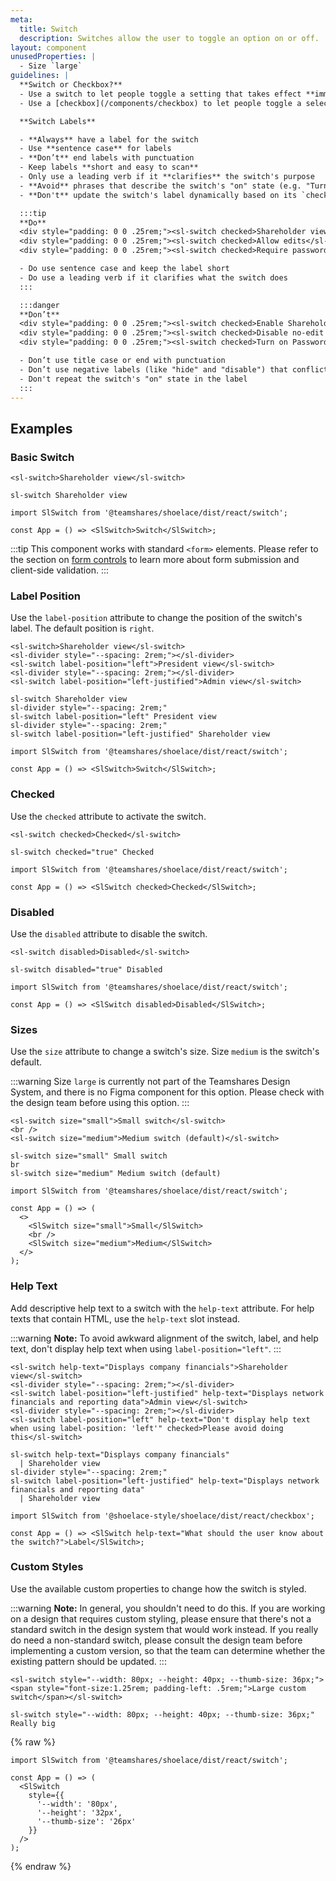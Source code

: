 ```yaml
---
meta:
  title: Switch
  description: Switches allow the user to toggle an option on or off.
layout: component
unusedProperties: |
  - Size `large`
guidelines: |
  **Switch or Checkbox?**
  - Use a switch to let people toggle a setting that takes effect **immediately**, like a light switch
  - Use a [checkbox](/components/checkbox) to let people toggle a selection that must be **saved before taking effect**

  **Switch Labels**

  - **Always** have a label for the switch
  - Use **sentence case** for labels
  - **Don’t** end labels with punctuation
  - Keep labels **short and easy to scan**
  - Only use a leading verb if it **clarifies** the switch's purpose
  - **Avoid** phrases that describe the switch's "on" state (e.g. "Turn on" or "Enable")
  - **Don't** update the switch's label dynamically based on its `checked` state

  :::tip
  **Do**
  <div style="padding: 0 0 .25rem;"><sl-switch checked>Shareholder view</sl-switch></div>
  <div style="padding: 0 0 .25rem;"><sl-switch checked>Allow edits</sl-switch></div>
  <div style="padding: 0 0 .25rem;"><sl-switch checked>Require password</sl-switch></div>

  - Do use sentence case and keep the label short
  - Do use a leading verb if it clarifies what the switch does
  :::

  :::danger 
  **Don’t**
  <div style="padding: 0 0 .25rem;"><sl-switch checked>Enable Shareholder View.</sl-switch></div>
  <div style="padding: 0 0 .25rem;"><sl-switch checked>Disable no-edit mode</sl-switch></div>
  <div style="padding: 0 0 .25rem;"><sl-switch checked>Turn on Password Requirement</sl-switch></div>

  - Don’t use title case or end with punctuation
  - Don’t use negative labels (like "hide" and "disable") that conflict with the “on” state of the switch
  - Don't repeat the switch's "on" state in the label
  :::
---
```


## Examples

### Basic Switch

```html:preview
<sl-switch>Shareholder view</sl-switch>
```

```pug:slim
sl-switch Shareholder view
```

```jsx:react
import SlSwitch from '@teamshares/shoelace/dist/react/switch';

const App = () => <SlSwitch>Switch</SlSwitch>;
```

:::tip
This component works with standard `<form>` elements. Please refer to the section on [form controls](/getting-started/form-controls) to learn more about form submission and client-side validation.
:::

### Label Position

Use the `label-position` attribute to change the position of the switch's label. The default position is `right`.

```html:preview
<sl-switch>Shareholder view</sl-switch>
<sl-divider style="--spacing: 2rem;"></sl-divider>
<sl-switch label-position="left">President view</sl-switch>
<sl-divider style="--spacing: 2rem;"></sl-divider>
<sl-switch label-position="left-justified">Admin view</sl-switch>
```

```pug:slim
sl-switch Shareholder view
sl-divider style="--spacing: 2rem;"
sl-switch label-position="left" President view
sl-divider style="--spacing: 2rem;"
sl-switch label-position="left-justified" Shareholder view
```

```jsx:react
import SlSwitch from '@teamshares/shoelace/dist/react/switch';

const App = () => <SlSwitch>Switch</SlSwitch>;
```

### Checked

Use the `checked` attribute to activate the switch.

```html:preview
<sl-switch checked>Checked</sl-switch>
```

```pug:slim
sl-switch checked="true" Checked
```

```jsx:react
import SlSwitch from '@teamshares/shoelace/dist/react/switch';

const App = () => <SlSwitch checked>Checked</SlSwitch>;
```

### Disabled

Use the `disabled` attribute to disable the switch.

```html:preview
<sl-switch disabled>Disabled</sl-switch>
```

```pug:slim
sl-switch disabled="true" Disabled
```

```jsx:react
import SlSwitch from '@teamshares/shoelace/dist/react/switch';

const App = () => <SlSwitch disabled>Disabled</SlSwitch>;
```

### Sizes

Use the `size` attribute to change a switch's size. Size `medium` is the switch's default.

:::warning
Size `large` is currently not part of the Teamshares Design System, and there is no Figma component for this option. Please check with the design team before using this option.
:::

```html:preview
<sl-switch size="small">Small switch</sl-switch>
<br />
<sl-switch size="medium">Medium switch (default)</sl-switch>
```

```pug:slim
sl-switch size="small" Small switch
br
sl-switch size="medium" Medium switch (default)
```

```jsx:react
import SlSwitch from '@teamshares/shoelace/dist/react/switch';

const App = () => (
  <>
    <SlSwitch size="small">Small</SlSwitch>
    <br />
    <SlSwitch size="medium">Medium</SlSwitch>
  </>
);
```

### Help Text

Add descriptive help text to a switch with the `help-text` attribute. For help texts that contain HTML, use the `help-text` slot instead.

:::warning
**Note:** To avoid awkward alignment of the switch, label, and help text, don't display help text when using `label-position="left"`.
:::

```html:preview
<sl-switch help-text="Displays company financials">Shareholder view</sl-switch>
<sl-divider style="--spacing: 2rem;"></sl-divider>
<sl-switch label-position="left-justified" help-text="Displays network financials and reporting data">Admin view</sl-switch>
<sl-divider style="--spacing: 2rem;"></sl-divider>
<sl-switch label-position="left" help-text="Don't display help text when using label-position: 'left'" checked>Please avoid doing this</sl-switch>
```

```pug:slim
sl-switch help-text="Displays company financials"
  | Shareholder view
sl-divider style="--spacing: 2rem;"
sl-switch label-position="left-justified" help-text="Displays network financials and reporting data"
  | Shareholder view
```

```jsx:react
import SlSwitch from '@shoelace-style/shoelace/dist/react/checkbox';

const App = () => <SlSwitch help-text="What should the user know about the switch?">Label</SlSwitch>;
```

### Custom Styles

Use the available custom properties to change how the switch is styled.

:::warning
**Note:** In general, you shouldn't need to do this. If you are working on a design that requires custom styling, please ensure that there's not a standard switch in the design system that would work instead. If you really do need a non-standard switch, please consult the design team before implementing a custom version, so that the team can determine whether the existing pattern should be updated.
:::

```html:preview
<sl-switch style="--width: 80px; --height: 40px; --thumb-size: 36px;"><span style="font-size:1.25rem; padding-left: .5rem;">Large custom switch</span></sl-switch>
```

```pug:slim
sl-switch style="--width: 80px; --height: 40px; --thumb-size: 36px;" Really big
```

{% raw %}

```jsx:react
import SlSwitch from '@teamshares/shoelace/dist/react/switch';

const App = () => (
  <SlSwitch
    style={{
      '--width': '80px',
      '--height': '32px',
      '--thumb-size': '26px'
    }}
  />
);
```

{% endraw %}
